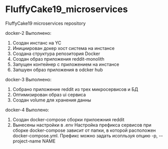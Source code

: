 # FluffyCake19_microservices
FluffyCake19 microservices repository

docker-2
Выполнено:
1. Создан инстанс на YC
2. Инициирован докер хост система на инстансе
3. Создана структура репозитория Docker
4. Создан образ приложения reddit-monolith
5. Запущен контейнер с приложением на инстансе
6. Запшуен образ приложения в odcker hub


docker-3
Выполнено:
1. Собрано приложение reddit из трех микросервисов и БД
2. Оптимизирован образ ui сервиса
3. Создан volume для хранения данны

docker-4
Выполено:
1. Создан docker-compose сборки прилоежния reddit
2. Вынесены настройки в .env
Настройка префикса сервисов при сборке docker-compose зависит от папки, в которой расположен docker-compose.yml.
Префикс можно задать исопльзуя опцию -p, --project-name NAME
